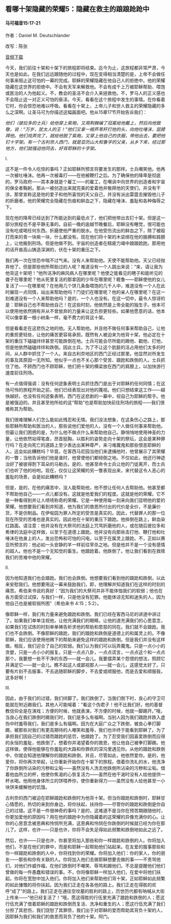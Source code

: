 ﻿## 看哪十架隐藏的荣耀5：隐藏在救主的踉踉跄跄中

#### 马可福音15:17-21

作者：Daniel M. Deutschlander

改写：陈张

[音频下载]()  

今天，我们前往十架和十架下的旅程即将结束。迄今为止，这旅程都非常严肃，今天也是如此。在我们远远跟随他的过程中，现在变得相当清楚的是，上帝不会做任何事来阻止这可怕的一幕的完成。耶稣的荣耀隐藏在他自己人的拒绝中。他的荣耀隐藏在这世界的拒绝中。不会有天军来解救他。不会有成千上万被耶稣帮助、喂饱或医治的人为他起义。不，教会的圣洁不会介入来拯救他。不，罗马人的正义感也不会阻止这一对正义可怕的亵渎。今天，看看在这个旅程中发生的事情。在你看着它时，你会惊恐地难以呼吸。看看在十架上，上帝儿子和世人救主的荣耀隐藏的多么之深啊。让圣马可为你描述这幅画面吧。他从15章17节开始告诉我们：

*他们（彼拉多的士兵）给他穿上紫袍，又用荆棘编了冠冕给他戴上，然后向他致敬，说：“万岁，犹太人的王！”他们又拿一根芦苇秆打他的头，向他吐唾沫，屈膝拜他。他们戏弄完了，就给他脱了紫袍，又穿上他自己的衣服，带他出去，要把他钉十字架。有一个古利奈人西门，就是亚历山大和鲁孚的父亲，从乡下来，经过那地方，他们就强迫他同去，好背耶稣的十字架。*

I.

这不是一件令人吃惊的事吗？正如耶稣所预言将要发生的那样。士兵嘲笑他。他再一次被吐唾沫。他再一次被毒打——在他被鞭打之后。为了确保他的降卑是彻底的，罗马政府——其本身就是个雇工——的雇工，在嘲讽中向世界的创造者和宇宙的保全者鞠躬。那从一被创造出来就完美的爱着他并敬拜他的天使们，并没有干涉。那曾宣称这是他的爱子和他所喜悦的天父自己，并没有派出雷霆去摧毁他儿子的折磨者。他的荣耀完全隐藏在伤痕和鲜血之下，隐藏在唾沫、羞耻和各种侮辱之下。

现在他的降卑已经达到了所能达到的最低点了，他们把他带出去钉十架。但是这一部分旅程也不是平静无事的。自前一晚的逾越节晚餐后，耶稣没有睡觉，很可能也没有吃或喝任何东西。折磨使他严重的脱水。在他受伤流出的鲜血之下，除了被殴打而来的青一块紫一块，什么都没有。现在他们将十架的木梁绑在他的胳膊和肩膀上，让他搬到刑场。但是他做不到。宇宙的创造者在精疲力竭中踉踉跄跄。那用他的话开凿高山铸造深渊的，伏在十架的重压之下。

我们再一次在惊恐中喘不过气来。没有人来帮助他。天使不能帮助他。天父已经抛弃他了。但是那些他所帮助过的人呢？难道没有一个人跳出来说：“来，请让我为他背这十架吧！”他所洁净的麻风病人在哪里呢？他使之能看见的瞎子和能听见的聋子在哪里呢？他从死里复活的那拿因的少年在哪里呢？睚鲁——耶稣使他的女儿复活了——在哪里呢？在他用几个饼几条鱼喂饱的几千人中，难道没有一个人在此时展现一点同情，站出来帮助他吗？门徒们在哪里呢？他的亲人在哪里呢？在这一刻难道没有一个人来帮助他吗？是的，一个人也没有。在这一切中，最令人惊讶的是：耶稣自己也不帮助他自己！在这些时刻，他依然是上帝全能的独生子。他本可以使用他依然拥有并从不曾放弃的力量来让这负担更轻些。如果他愿意的话，他本可以像拿着一根小树条一样，毫不费力的背这十架。

但是看看走在这悲伤之地的他。无人帮助他。并且他不做任何事来帮助自己，让他的重担更轻些，让他的痛苦更容易承担。既然有人被迫来为他背十架，他必定在十架的重压下磕磕绊绊甚至可能跌倒在地。士兵可能会尽所能的踢他、戳他、打他，但是他依然磕磕绊绊和跌倒。因此士兵，为了不让这个肮脏的活占用他们太多的时间，从人群中抓住了一个人。来自古利奈地区的西门正经过那里。他显然对所发生的事及其原因一无所知。他似乎一点也不关心那个受苦、踉跄和跌倒的人。士兵抓住了他。不顾西门也不顾耶稣，他们把十架的横梁放在西门的肩膀上，以加快游行速度前往刑场。

有一点值得强调：没有任何迹象表明士兵抓住西门是出于对耶稣的任何同情；在这场可怜的旅程开始之前，他们已经表现出对他的蔑视。他们只想结束这工作——越快越好。也没有任何迹象表明，西门在这悲剧的一幕中，视自己为耶稣的帮手。他是被强迫的。并且甚至他所给的这“帮助”也是帮助加快前往刑场的旅程——我们很难称其为帮助。

我们很难理解人们怎么能如此残忍和无情。我们没法想象，在这条伤心之路上，那些耶稣所帮助和医治的人，那些说他们爱他的人，没有一个人做任何事来帮助他。但最让我们困惑的是，为什么他不做点什么来帮助他自己。静悄悄地使用神圣的力量，让他依然站得笔直，昂首挺胸，以胜利的姿势走向十架的祭坛，这会是某种罪行吗？在走向死亡的道路上至少表达出某种尊严，来刁难魔鬼和那些恨恶耶稣的人，这会如此糟糕吗？毕竟，在客西马尼园当他们来逮捕他时，他曾展示了其荣耀的一瞥；当他告诉他们他是谁时，他曾使他们都倾倒之地。不仅如此，他还行神迹治好了被彼得割下耳朵的马勒古。是的，他甚至命令士兵让他的门徒离开，而士兵们也听了他的吩咐。现在，仅仅让这荣耀的另一瞥表现出来，来代替这令人恶心的羞耻的场景，会是如此糟糕吗？

但是，是的，在他的痛苦中，没人能帮助他，他不想让任何人去帮助他。他甚至都不帮助他自己——一点儿都没有。这就是他爱我们的程度。这就是他的荣耀。它不是一种看得到并让人啧啧称奇的荣耀。它是一种使用每一刻来向我们显明他的爱的荣耀。他想要我们看到并知道，他为我们的救恩所付出的代价是全价，不是廉价货，不是仿制品。在伊甸园为罪人所定的受苦是真实的。因此，代替罪人的那一位现在所受的苦难也是真实的。因此他在十架的重压下踉跄。他摔倒在路上，鲜血染红路面。请注意：他并没有在大祭司的法庭上咒骂折磨他的人，或在随后彼拉多和希律的法庭中这样做，以至于在道德上踉跄。他并没有向那些击打他、鞭打他和吐唾沫在他身上的人，发出恐怖和可怕的闪电，以至于在属灵上踉跄。不，正如以赛亚所预言的：他必如一头安静的羊一样前往宰杀之地。但是他并不是一个没有感情的超人。他也不是一个无知觉的畜生。他踉跄着。他跌倒了。他让我们看到在救赎我们的苦难中他的荣耀。

II.

因为他知道我们也会踉跄。我们也会跌倒。他想要我们看到他的踉跄和跌倒，以此来安慰我们。他想要用这一幕来鼓励我们，即，他理解并知道我们在这样的时刻的痛苦。希伯来书说的真好：“因为我们的大祭司并非不能体恤我们的软弱；他也在各方面受过试探，与我们一样，只是他没有犯罪。他能体谅无知和迷失的人，因为他自己也是被软弱所困”（希伯来书 4:15；5:2）。

像耶稣一样，我们有力量来避免踉跄和跌倒。我们已经在客西马尼的讲道中讲过了。如果我们单单注视他，让他充满我们的眼睛，让他的道充满我们的心思意念，如果我们在试炼的时刻单单祷告祈求他的帮助和恩慈的同在。我们就不会踉跄。我们也不会跌倒。不像耶稣的踉跄，我们的踉跄和跌倒是道德上的和属灵上的。不像耶稣，我们应该使用他赐下的帮助来避免这样的踉跄和跌倒。但是我们并没有这样做。相反，我们迎合了自己的软弱。我们认为我们可以玩弄魔鬼。只是一点小小的贪婪，只是一点小小的报复。只是一点点八卦，一点点谎言，一点点这个和一点点那个。我要想一些不干净的东西——就一会儿。我要摆弄某个怨恨的想法，照顾它并满足它——就一会儿。瞧不起这人或鄙视那人——就一会儿，这感觉太好了。只要有片刻不去服事，不去追随耶稣的脚步，不去爱或顺服他，而是去爱和顺服我，这多好啊！

III.

因此，由于我们的过错，我们绊脚了。我们跌倒了。当我们倒下时，良心的守卫可能就在附近踢我们。其他人可能喊着：“看这个伪君子！他不比我们好。他的基督教信仰全是在演戏；方便的时候，他就表演，不方便的时候，他就一脚踢开。”哦，当良心在我们跌倒时踢我们时，我们是多么有福啊。当别人因为我们踉跄并跌入虚伪中时羞辱我们，我们是多么有福啊。因为在大庭广众之下跌倒，被良心拳打脚踢，被那些对我们有更高期待的人嘲笑和羞辱，我们也许终于能看到耶稣了。为了承担我们因自己的过错而踉跄的惩罚，他踉跄了。为了忍受我们因喜爱跌倒而应得的永恒的羞耻，他跌倒了。想着你并渴望着你的救恩，他让他自己被拳打脚踢。他这样做，使得他能够在你羞耻的大路和你罪疚的深沟里遇见你。从他的踉跄和跌倒中，你就会知道他理解你的踉跄和跌倒，并且，尽管如此，他依然爱你。是的，他爱你，将你再次举起，让你重新开始你在十架下的旅程。借着你洗礼的水，他洗净了你跌倒所沾染的污秽和尘垢——虽然没有人洗去他跌倒所沾染的污秽和尘垢。借着他血所立的杯，他使你焦渴的心恢复活力——虽然在他干渴时没有人给他提供一杯水喝。他用他身体所立的饼喂养你，使你重新得力——虽然没有人给他甚至一小块饼来缓解他的饥饿。

古利奈的西门被迫在耶稣踉跄和跌倒时为他背十架。但当你踉跄和跌倒时，耶稣甘心情愿的，热切的来到你身边，将你扶起，扶持你——尽管你的踉跄和跌倒是你自己的过错。这不是一件很神奇的事吗？是的，这难道不是当你在预苦期跟随他时，你更加爱他的原因吗？用在他的踉跄中为你隐藏着的这荣耀的异像充满你的心。让你的心思意念被恩典和怜悯所充满，这恩典和怜悯在你跌倒的时候就已经为你在那儿了。这样，也许——只是也许，你将不会失足得如此频繁和跌倒地如此之远了。

然后，也许——只是也许，你甚至将加入那些和你一样踉跄和跌倒的人。你将加入他们，不是在他们的罪中，而是和耶稣一起帮助他们站起来。在友爱的服事那些和你一样踉跄和跌倒的人中，你将找到你的荣耀。你将加入他们：你的家人，你的朋友——那些和你有关联的人。你将加入他们去做耶稣想要去做的事——不责骂他们，对他们作威作福，在他们跌倒时不嘲笑、辱骂和踢他们，不总是提醒他们他们曾做的每一件愚蠢和错误的事。不，你将像耶稣一样加入他们，在爱中将他们扶起。你将在宽恕中加入他们。你将加入他们来帮助他们背十架，正如耶稣如此频繁的如此慷慨的将你扶起。因为我们正走在各各他的路上。我们正走在得胜的欢呼“成了”的路上。我们正走在通往空坟墓的胜利的路上，历世历代都有呐喊从大街上传来——“他已经复活了！”哦，愿这得胜的行伍里充满了踉跄和跌倒的人；愿这行伍充满了借着耶稣的踉跄和跌倒而复活、洗净和重生的人；愿这行伍充满了我们分担了其悲伤，我们饶恕了其罪债，我们出于对耶稣的爱而帮助其背负十架的人，因耶稣为我们和我们的救恩而背负了他的十架。阿门。